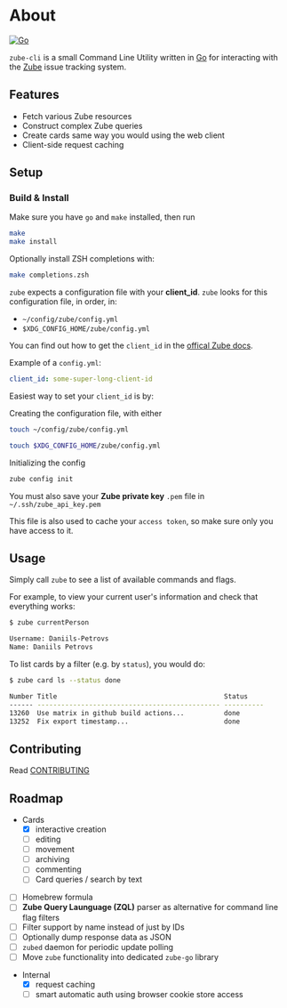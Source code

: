 # About

[![Go](https://github.com/platogo/zube-cli/actions/workflows/go.yml/badge.svg)](https://github.com/platogo/zube-cli/actions/workflows/go.yml)

`zube-cli` is a small Command Line Utility written in [Go](https://go.dev) for interacting with the [Zube](https://zube.io) issue tracking system.

## Features

- Fetch various Zube resources
- Construct complex Zube queries
- Create cards same way you would using the web client
- Client-side request caching

## Setup

### Build & Install

Make sure you have `go` and `make` installed, then run

```bash
make
make install
```

Optionally install ZSH completions with:

```bash
make completions.zsh
```

`zube` expects a configuration file with your **client_id**.
`zube` looks for this configuration file, in order, in:

- `~/config/zube/config.yml`
- `$XDG_CONFIG_HOME/zube/config.yml`

You can find out how to get the `client_id` in the [offical Zube docs](https://zube.io/docs/api#authentication-section).

Example of a `config.yml`:

```yaml
client_id: some-super-long-client-id
```

Easiest way to set your `client_id` is by:

Creating the configuration file, with either

``` bash
touch ~/config/zube/config.yml
```

``` bash
touch $XDG_CONFIG_HOME/zube/config.yml
```

Initializing the config

```bash
zube config init
```

You must also save your **Zube private key** `.pem` file in `~/.ssh/zube_api_key.pem`

This file is also used to cache your `access token`, so make sure only you have access to it.

## Usage

Simply call `zube` to see a list of available commands and flags.

For example, to view your current user's information and check that everything works:

```bash
$ zube currentPerson

Username: Daniils-Petrovs
Name: Daniils Petrovs
```

To list cards by a filter (e.g. by `status`), you would do:

```bash
$ zube card ls --status done

Number Title                                          Status
------ ---------------------------------------------- ----------
13260  Use matrix in github build actions...          done
13252  Fix export timestamp...                        done
```

## Contributing

Read [CONTRIBUTING](CONTRIBUTING.md)

## Roadmap

- Cards
  - [x] interactive creation
  - [ ] editing
  - [ ] movement
  - [ ] archiving
  - [ ] commenting
  - [ ] Card queries / search by text
- [ ] Homebrew formula
- [ ] **Zube Query Launguage (ZQL)** parser as alternative for command line flag filters
- [ ] Filter support by name instead of just by IDs
- [ ] Optionally dump response data as JSON
- [ ] `zubed` daemon for periodic update polling
- [ ] Move `zube` functionality into dedicated `zube-go` library
- Internal
  - [x] request caching
  - [ ] smart automatic auth using browser cookie store access